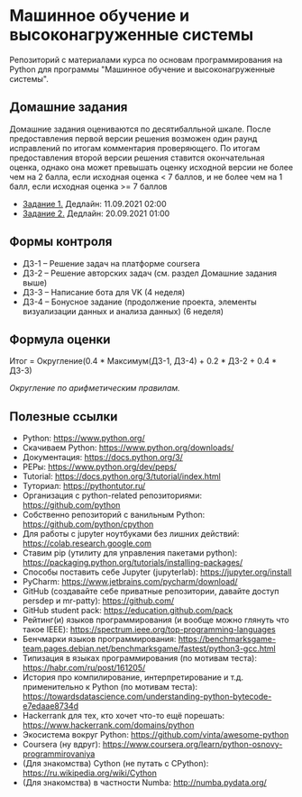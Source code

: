 # Машинное обучение и высоконагруженные системы

Репозиторий с материалами курса по основам программирования на Python для программы "Машинное обучение и высоконагруженные системы".

## Домашние задания

Домашние задания оцениваются по десятибалльной шкале. После предоставления первой версии решения возможен один раунд исправлений по итогам комментария проверяющего. По итогам предоставления второй версии решения ставится окончательная оценка, однако она может превышать оценку исходной версии не более чем на 2 балла, если исходная оценка < 7 баллов, и не более чем на 1 балл, если исходная оценка >= 7 баллов

* [Задание 1.](https://github.com/PersDep/MLHL-python-fall-2021/blob/main/HW1-palindrome.ipynb) Дедлайн: 11.09.2021 02:00
* [Задание 2.](https://github.com/PersDep/MLHL-python-fall-2021/blob/main/HW2-collections.ipynb) Дедлайн: 20.09.2021 01:00

## Формы контроля 

* ДЗ-1 – Решение задач на платформе coursera
* ДЗ-2 – Решение авторских задач (см. раздел Домашние задания выше)
* ДЗ-3 – Написание бота для VK (4 неделя)
* ДЗ-4 – Бонусное задание (продолжение проекта, элементы визуализации данных и анализа данных) (6 неделя)

## Формула оценки

Итог = Округление(0.4 * Максимум(ДЗ-1, ДЗ-4) + 0.2 * ДЗ-2 + 0.4 * ДЗ-3)

*Округление по арифметическим правилам.*

## Полезные ссылки

* Python: https://www.python.org/
* Скачиваем Python: https://www.python.org/downloads/
* Документация: https://docs.python.org/3/
* PEPы: https://www.python.org/dev/peps/
* Tutorial: https://docs.python.org/3/tutorial/index.html
* Туториал: https://pythontutor.ru/
* Организация с python-related репозиториями: https://github.com/python
* Собственно репозиторий с ванильным Python: https://github.com/python/cpython
* Для работы с jupyter ноутбуками без лишних действий: https://colab.research.google.com
* Ставим pip (утилиту для управления пакетами python): https://packaging.python.org/tutorials/installing-packages/
* Способы поставить себе Jupyter (jupyterlab): https://jupyter.org/install
* PyCharm: https://www.jetbrains.com/pycharm/download/
* GitHub (создавайте себе приватные репозитории, давайте доступ persdep и mr-patty): https://github.com/
* GitHub student pack: https://education.github.com/pack
* Рейтинг(и) языков программирования (и вообще можно глянуть что такое IEEE): https://spectrum.ieee.org/top-programming-languages
* Бенчмарки языков программирования: https://benchmarksgame-team.pages.debian.net/benchmarksgame/fastest/python3-gcc.html
* Типизация в языках программирования (по мотивам теста): https://habr.com/ru/post/161205/
* История про компилирование, интерпретирование и т.д. применительно к Python (по мотивам теста): https://towardsdatascience.com/understanding-python-bytecode-e7edaae8734d
* Hackerrank для тех, кто хочет что-то ещё порешать: https://www.hackerrank.com/domains/python
* Экосистема вокруг Python: https://github.com/vinta/awesome-python
* Coursera (ну вдруг): https://www.coursera.org/learn/python-osnovy-programmirovaniya
* (Для знакомства) Cython (не путать с CPython): https://ru.wikipedia.org/wiki/Cython
* (Для знакомства) в частности Numba: http://numba.pydata.org/



